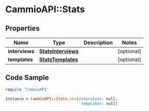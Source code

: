 # CammioAPI::Stats

## Properties

Name | Type | Description | Notes
------------ | ------------- | ------------- | -------------
**interviews** | [**StatsInterviews**](StatsInterviews.md) |  | [optional] 
**templates** | [**StatsTemplates**](StatsTemplates.md) |  | [optional] 

## Code Sample

```ruby
require 'CammioAPI'

instance = CammioAPI::Stats.new(interviews: null,
                                 templates: null)
```


